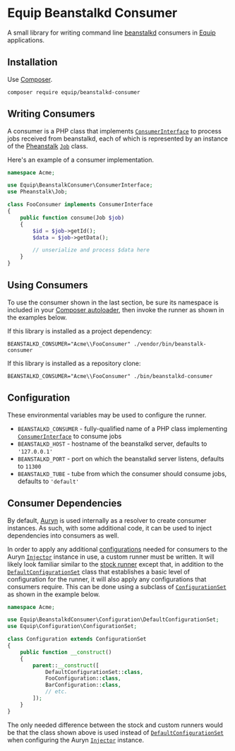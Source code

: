 # Equip Beanstalkd Consumer

A small library for writing command line [beanstalkd](http://kr.github.io/beanstalkd/) consumers in [Equip](https://github.com/equip/framework) applications.

## Installation

Use [Composer](https://getcomposer.org/).

```
composer require equip/beanstalkd-consumer
```

## Writing Consumers

A consumer is a PHP class that implements [`ConsumerInterface`](https://github.com/equip/beanstalkd-consumer/tree/master/src/ConsumerInterface.php) to process jobs received from beanstalkd, each of which is represented by an instance of the [Pheanstalk](https://github.com/pda/pheanstalk) [`Job`](https://github.com/pda/pheanstalk/blob/master/src/Job.php) class.

Here's an example of a consumer implementation.

```php
namespace Acme;

use Equip\BeanstalkConsumer\ConsumerInterface;
use Pheanstalk\Job;

class FooConsumer implements ConsumerInterface
{
    public function consume(Job $job)
    {
        $id = $job->getId();
        $data = $job->getData();

        // unserialize and process $data here
    }
}
```

## Using Consumers

To use the consumer shown in the last section, be sure its namespace is included in your [Composer autoloader](https://getcomposer.org/doc/01-basic-usage.md#autoloading), then invoke the runner as shown in the examples below.

If this library is installed as a project dependency:

```
BEANSTALKD_CONSUMER="Acme\\FooConsumer" ./vendor/bin/beanstalk-consumer
```

If this library is installed as a repository clone:

```
BEANSTALKD_CONSUMER="Acme\\FooConsumer" ./bin/beanstalkd-consumer
```

## Configuration

These environmental variables may be used to configure the runner.

* `BEANSTALKD_CONSUMER` - fully-qualified name of a PHP class implementing [`ConsumerInterface`](https://github.com/equip/beanstalkd-consumer/tree/master/src/ConsumerInterface.php) to consume jobs
* `BEANSTALKD_HOST` - hostname of the beanstalkd server, defaults to `'127.0.0.1'`
* `BEANSTALKD_PORT` - port on which the beanstalkd server listens, defaults to `11300`
* `BEANSTALKD_TUBE` - tube from which the consumer should consume jobs, defaults to `'default'`

## Consumer Dependencies

By default, [Auryn](https://github.com/rdlowrey/Auryn) is used internally as a resolver to create consumer instances. As such, with some additional code, it can be used to inject dependencies into consumers as well.

In order to apply any additional [configurations](http://equipframework.readthedocs.org/en/latest/#configuration) needed for consumers to the Auryn [`Injector`](https://github.com/rdlowrey/auryn/blob/master/lib/Injector.php) instance in use, a custom runner must be written. It will likely look familiar similar to the [stock runner](https://github.com/equip/beanstalkd-consumer/blob/master/bin/beanstalkd-consumer) except that, in addition to the [`DefaultConfigurationSet`](https://github.com/equip/beanstalkd-consumer/blob/master/src/Configuration/DefaultConfigurationSet.php) class that establishes a basic level of configuration for the runner, it will also apply any configurations that consumers require. This can be done using a subclass of [`ConfigurationSet`](https://github.com/equip/framework/blob/master/src/Configuration/ConfigurationSet.php) as shown in the example below.

```php
namespace Acme;

use Equip\BeanstalkdConsumer\Configuration\DefaultConfigurationSet;
use Equip\Configuration\ConfigurationSet;

class Configuration extends ConfigurationSet
{
    public function __construct()
    {
        parent::__construct([
            DefaultConfigurationSet::class,
            FooConfiguration::class,
            BarConfiguration::class,
            // etc.
        ]);
    }
}
```

The only needed difference between the stock and custom runners would be that the class shown above is used instead of [`DefaultConfigurationSet`](https://github.com/equip/beanstalkd-consumer/blob/master/src/Configuration/DefaultConfigurationSet.php) when configuring the Auryn [`Injector`](https://github.com/rdlowrey/auryn/blob/master/lib/Injector.php) instance.
